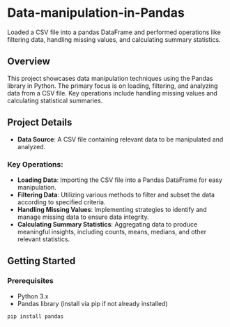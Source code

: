 # Data-manipulation-in-Pandas

Loaded a CSV file into a pandas DataFrame and performed operations like filtering data, handling missing values, and calculating summary statistics.

## Overview

This project showcases data manipulation techniques using the Pandas library in Python. The primary focus is on loading, filtering, and analyzing data from a CSV file. Key operations include handling missing values and calculating statistical summaries.

## Project Details

- **Data Source**: A CSV file containing relevant data to be manipulated and analyzed.

### Key Operations:
- **Loading Data**: Importing the CSV file into a Pandas DataFrame for easy manipulation.
- **Filtering Data**: Utilizing various methods to filter and subset the data according to specified criteria.
- **Handling Missing Values**: Implementing strategies to identify and manage missing data to ensure data integrity.
- **Calculating Summary Statistics**: Aggregating data to produce meaningful insights, including counts, means, medians, and other relevant statistics.

## Getting Started

### Prerequisites
- Python 3.x
- Pandas library (install via pip if not already installed)

```bash
pip install pandas
